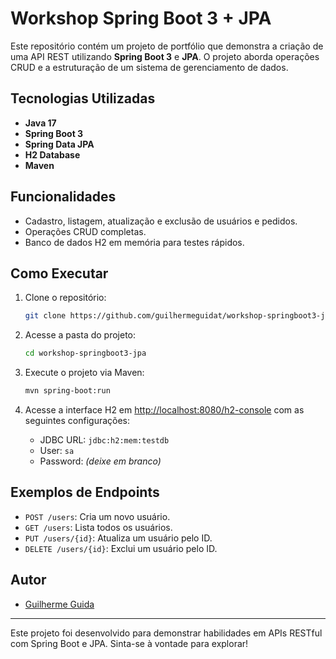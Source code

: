 # Workshop Spring Boot 3 + JPA

Este repositório contém um projeto de portfólio que demonstra a criação de uma API REST utilizando **Spring Boot 3** e **JPA**. O projeto aborda operações CRUD e a estruturação de um sistema de gerenciamento de dados.

## Tecnologias Utilizadas

- **Java 17**
- **Spring Boot 3**
- **Spring Data JPA**
- **H2 Database**
- **Maven**

## Funcionalidades

- Cadastro, listagem, atualização e exclusão de usuários e pedidos.
- Operações CRUD completas.
- Banco de dados H2 em memória para testes rápidos.

## Como Executar

1. Clone o repositório:

   ```bash
   git clone https://github.com/guilhermeguidat/workshop-springboot3-jpa.git
   ```

2. Acesse a pasta do projeto:

   ```bash
   cd workshop-springboot3-jpa
   ```

3. Execute o projeto via Maven:

   ```bash
   mvn spring-boot:run
   ```

4. Acesse a interface H2 em [http://localhost:8080/h2-console](http://localhost:8080/h2-console) com as seguintes configurações:
   - JDBC URL: `jdbc:h2:mem:testdb`
   - User: `sa`
   - Password: *(deixe em branco)*

## Exemplos de Endpoints

- `POST /users`: Cria um novo usuário.
- `GET /users`: Lista todos os usuários.
- `PUT /users/{id}`: Atualiza um usuário pelo ID.
- `DELETE /users/{id}`: Exclui um usuário pelo ID.

## Autor

- [Guilherme Guida](https://github.com/guilhermeguidat)

---

Este projeto foi desenvolvido para demonstrar habilidades em APIs RESTful com Spring Boot e JPA. Sinta-se à vontade para explorar!
